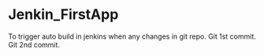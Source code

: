 # Jenkin_FirstApp
To trigger auto build in jenkins when any changes in git repo.
Git 1st commit.
Git 2nd commit.
